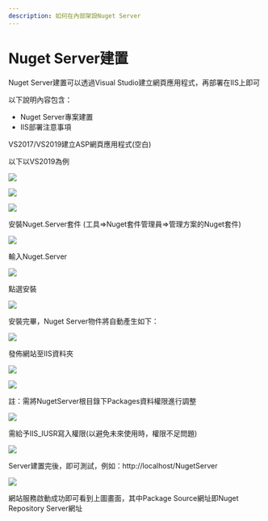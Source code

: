```yaml
---
description: 如何在內部架設Nuget Server
---
```


# Nuget Server建置

Nuget Server建置可以透過Visual Studio建立網頁應用程式，再部署在IIS上即可

以下說明內容包含：

* Nuget Server專案建置
* IIS部署注意事項

VS2017/VS2019建立ASP網頁應用程式\(空白\)

以下以VS2019為例

![](../../.gitbook/assets/image%20%2845%29.png)

![](../../.gitbook/assets/image%20%28311%29.png)

![](../../.gitbook/assets/image%20%28207%29.png)

安裝Nuget.Server套件 \(工具=&gt;Nuget套件管理員=&gt;管理方案的Nuget套件\)

![](../../.gitbook/assets/image%20%28230%29.png)

輸入Nuget.Server

![](../../.gitbook/assets/image%20%28197%29.png)

點選安裝

![](../../.gitbook/assets/image%20%28286%29.png)

安裝完畢，Nuget Server物件將自動產生如下：

![](../../.gitbook/assets/image%20%28133%29.png)

發佈網站至IIS資料夾

![](../../.gitbook/assets/image%20%2848%29.png)

![](../../.gitbook/assets/image%20%28293%29.png)

註：需將NugetServer根目錄下Packages資料權限進行調整

![](../../.gitbook/assets/image%20%2881%29.png)

需給予IIS\_IUSR寫入權限\(以避免未來使用時，權限不足問題\)

![](../../.gitbook/assets/image%20%2824%29.png)

Server建置完後，即可測試，例如：http://localhost/NugetServer

![](../../.gitbook/assets/image%20%281%29.png)

網站服務啟動成功即可看到上圖畫面，其中Package Source網址即Nuget Repository Server網址

